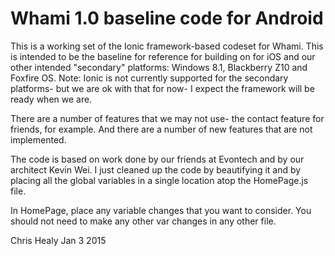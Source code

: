 Whami 1.0 baseline code for Android
=====
This is a working set of the Ionic framework-based codeset for Whami. This is intended to be the baseline for reference for 
building on for iOS and our other intended "secondary" platforms: Windows 8.1, Blackberry Z10 and Foxfire OS. Note: Ionic
is not currently supported for the secondary platforms- but we are ok with that for now- I expect the framework will be ready
when we are.

There are a number of features that we may not use- the contact feature for friends, for example. And there are a number of
new features that are not implemented.

The code is based on work done by our friends at Evontech and by our architect Kevin Wei. I just cleaned up the code by
beautifying it and by placing all the global variables in a single location atop the HomePage.js file.

In HomePage, place any variable changes that you want to consider. You should not need to make any other var changes in
any other file.

Chris Healy
Jan 3 2015
